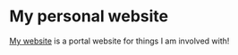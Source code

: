 My personal website
==================
[My website](http://ericjdalrymple.com/) is a portal website for things I am involved with!

